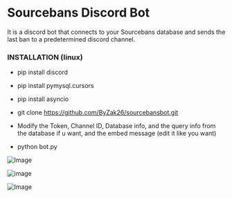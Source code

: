 # Sourcebans Discord Bot
It is a discord bot that connects to your Sourcebans database and sends the last ban to a predetermined discord channel.

### INSTALLATION (linux)

- pip install discord
- pip install pymysql.cursors
- pip install asyncio

- git clone https://github.com/ByZak26/sourcebansbot.git

- Modify the Token, Channel ID, Database info, and the query info from the database if u want, and the embed message (edit it like you want)

- python bot.py

![Image](https://user-images.githubusercontent.com/113861589/220491993-24b17e4d-14e0-4bc8-b378-6ae63d288a39.png)

![image](https://user-images.githubusercontent.com/113861589/220495908-d32b450c-8b8d-4a80-8d86-0705e90118ba.png)



![Image](https://user-images.githubusercontent.com/113861589/220492276-8106a98e-e8ea-4368-bbf0-14f5bcd5081e.png)
